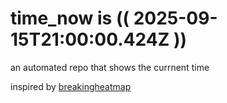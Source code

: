 # time_now is (( 2025-09-15T21:00:00.424Z ))

an automated repo that shows the currnent time

inspired by [breakingheatmap](https://github.com/breakingheatmap/breakingheatmap)